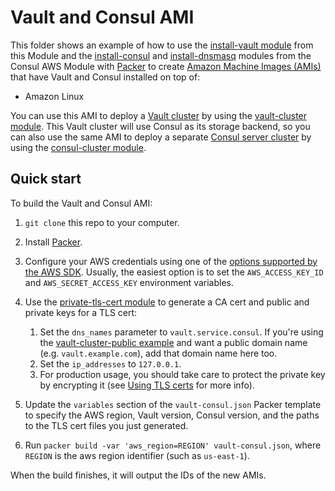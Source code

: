 # Vault and Consul AMI

This folder shows an example of how to use the [install-vault module](https://github.com/hashicorp/terraform-aws-vault/tree/master/modules/install-vault) from this Module and 
the [install-consul](https://github.com/hashicorp/terraform-aws-consul/tree/master/modules/install-consul)
and [install-dnsmasq](https://github.com/hashicorp/terraform-aws-consul/tree/master/modules/install-dnsmasq) modules
from the Consul AWS Module with [Packer](https://www.packer.io/) to create [Amazon Machine Images 
(AMIs)](http://docs.aws.amazon.com/AWSEC2/latest/UserGuide/AMIs.html) that have Vault and Consul installed on top of:

* Amazon Linux

You can use this AMI to deploy a [Vault cluster](https://www.vaultproject.io/) by using the [vault-cluster
module](https://github.com/hashicorp/terraform-aws-vault/tree/master/modules/vault-cluster). This Vault cluster will use Consul as its storage backend, so you can also use the 
same AMI to deploy a separate [Consul server cluster](https://www.consul.io/) by using the [consul-cluster 
module](https://github.com/hashicorp/terraform-aws-consul/tree/master/modules/consul-cluster).

## Quick start

To build the Vault and Consul AMI:

1. `git clone` this repo to your computer.

1. Install [Packer](https://www.packer.io/).

1. Configure your AWS credentials using one of the [options supported by the AWS 
   SDK](http://docs.aws.amazon.com/sdk-for-java/v1/developer-guide/credentials.html). Usually, the easiest option is to
   set the `AWS_ACCESS_KEY_ID` and `AWS_SECRET_ACCESS_KEY` environment variables.

1. Use the [private-tls-cert module](https://github.com/hashicorp/terraform-aws-vault/tree/master/modules/private-tls-cert) to generate a CA cert and public and private keys for a 
   TLS cert: 
   
    1. Set the `dns_names` parameter to `vault.service.consul`. If you're using the [vault-cluster-public
       example](https://github.com/hashicorp/terraform-aws-vault/tree/master/examples/vault-cluster-public) and want a public domain name (e.g. `vault.example.com`), add that 
       domain name here too.
    1. Set the `ip_addresses` to `127.0.0.1`. 
    1. For production usage, you should take care to protect the private key by encrypting it (see [Using TLS 
       certs](https://github.com/hashicorp/terraform-aws-vault/tree/master/modules/private-tls-cert#using-tls-certs) for more info). 

1. Update the `variables` section of the `vault-consul.json` Packer template to specify the AWS region, Vault 
   version, Consul version, and the paths to the TLS cert files you just generated. 

1. Run `packer build -var 'aws_region=REGION' vault-consul.json`, where `REGION` is the aws region identifier (such as `us-east-1`).

When the build finishes, it will output the IDs of the new AMIs. 